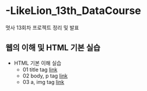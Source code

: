 # -LikeLion_13th_DataCourse
멋사 13회차 프로젝트 정리 및 발표

## 웹의 이해 및 HTML 기본 실습
  * HTML 기본 이해 실습
    * 01 title tag [link](https://github.com/LDJWJ/LikeLion_13th_DataCourse/blob/main/web_html/01_html_title.html)
    * 02 body, p tag [link](https://github.com/LDJWJ/LikeLion_13th_DataCourse/blob/main/web_html/02_html_body_p.html)
    * 03 a, img tag [link](https://github.com/LDJWJ/LikeLion_13th_DataCourse/blob/main/web_html/03_html_link_img.html)
